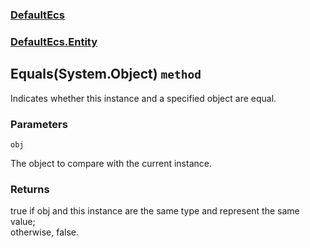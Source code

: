 ### [DefaultEcs](./DefaultEcs 'DefaultEcs')
### [DefaultEcs.Entity](./DefaultEcs-Entity 'DefaultEcs.Entity')
## Equals(System.Object) `method`
Indicates whether this instance and a specified object are equal.
### Parameters

<a name='DefaultEcs-Entity-Equals(System-Object)-obj'></a>
`obj`

The object to compare with the current instance.
### Returns
true if obj and this instance are the same type and represent the same value;<br/>otherwise, false.
